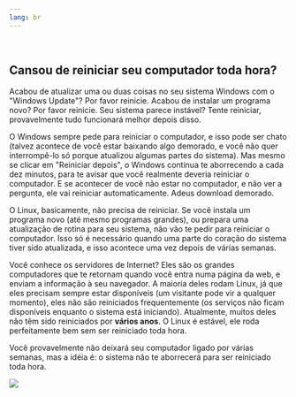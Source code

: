 ```yaml
---
lang: br
---
```





﻿<h2>Cansou de reiniciar seu computador toda hora?</h2>

Acabou de atualizar uma ou duas coisas no seu sistema Windows com o "Windows Update"? Por favor reinicie. Acabou de instalar um programa novo? Por favor reinicie. Seu sistema parece instável? Tente reiniciar, provavelmente tudo funcionará melhor depois disso.

O Windows sempre pede para reiniciar o computador, e isso pode ser chato (talvez acontece de você estar baixando algo demorado, e você não quer interrompê-lo só porque atualizou algumas partes do sistema). Mas mesmo se clicar em "Reiniciar depois", o Windows continua te aborrecendo a cada dez minutos, para te avisar que você realmente deveria reiniciar o computador. E se acontecer de você não estar no computador, e não ver a pergunta, ele vai reiniciar automaticamente. Adeus download demorado.

O Linux, basicamente, não precisa de reiniciar. Se você instala um programa novo (até mesmo programas grandes), ou prepara uma atualização de rotina para seu sistema, não vão te pedir para reiniciar o computador. Isso só é necessário quando uma parte do coração do sistema tiver sido atualizada, e isso acontece uma vez depois de várias semanas.

Você conhece os servidores de Internet? Eles são os grandes computadores que te retornam quando você entra numa página da web, e enviam a informação à seu navegador. A maioria deles rodam Linux, já que eles precisam sempre estar disponíveis (um visitante pode vir a qualquer momento), eles não são reiniciados frequentemente (os serviços não ficam disponíveis enquanto o sistema está iniciando). Atualmente, muitos deles não têm sido reiniciados por <b>vários anos</b>. O Linux é estável, ele roda perfeitamente bem sem ser reiniciado toda hora.

Você provavelmente não deixará seu computador ligado por várias semanas, mas a idéia é: o sistema não te aborrecerá para ser reiniciado toda hora.

<img src="Images/reboot_all_the_time_thumb.png" />




